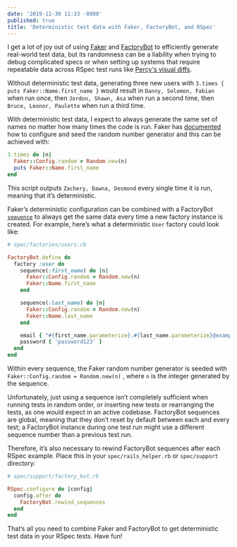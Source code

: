 ```yaml
---
date: '2019-11-30 11:33 -0800'
published: true
title: 'Deterministic test data with Faker, FactoryBot, and RSpec'
---
```

I get a lot of joy out of using [Faker](https://github.com/faker-ruby/faker) and [FactoryBot](https://github.com/thoughtbot/factory_bot) to efficiently generate real-world test data, but its randomness can be a liability when trying to debug complicated specs or when setting up systems that require repeatable data across RSpec test runs like [Percy's visual diffs](https://percy.io/).  

Without deterministic test data, generating three new users with `3.times { puts Faker::Name.first_name }` would result in `Danny, Solomon, Fabian` when run once, then `Jordon, Shawn, Asa` when run a second time, then `Bruce, Leonor, Paulette` when run a third time. 

With deterministic test data, I expect to always generate the same set of names no matter how many times the code is run.  Faker has [documented](https://github.com/faker-ruby/faker#deterministic-random) how to configure and seed the random number generator and this can be achieved with:

```ruby
3.times do |n| 
  Faker::Config.random = Random.new(n)
  puts Faker::Name.first_name 
end
```

This script outputs `Zachery, Dawna, Desmond` every single time it is run, meaning that it’s deterministic.

Faker’s deterministic configuration can be combined with a FactoryBot [`sequence`](https://github.com/thoughtbot/factory_bot/blob/master/GETTING_STARTED.md#sequences) to always get the same data every time a new factory instance is created. For example, here’s what a deterministic `User` factory could look like:

```ruby
# spec/factories/users.rb

FactoryBot.define do
  factory :user do
    sequence(:first_name) do |n|
      Faker::Config.random = Random.new(n)
      Faker::Name.first_name
    end

    sequence(:last_name) do |n|
      Faker::Config.random = Random.new(n)
      Faker::Name.last_name
    end

    email { "#{first_name.parameterize}.#{last_name.parameterize}@example.com" }
    password { 'password123' }
  end
end
```

Within every sequence, the Faker random number generator is  seeded with `Faker::Config.random = Random.new(n)` , where `n` is the integer generated by the sequence.

Unfortunately, just using a sequence isn’t completely sufficient when running tests in random order, or inserting new tests or rearranging the tests, as one would expect in an active codebase. FactoryBot sequences are global, meaning that they don’t reset by default between each and every test; a FactoryBot instance during one test run might use a different sequence number than a previous test run. 

Therefore, it’s also necessary to rewind FactoryBot sequences after each RSpec example. Place this in your `spec/rails_helper.rb` or `spec/support` directory: 

```ruby
# spec/support/factory_bot.rb

RSpec.configure do |config|
  config.after do
    FactoryBot.rewind_sequences
  end
end
```

That’s all you need to combine Faker and FactoryBot to get deterministic test data in your RSpec tests. Have fun!
